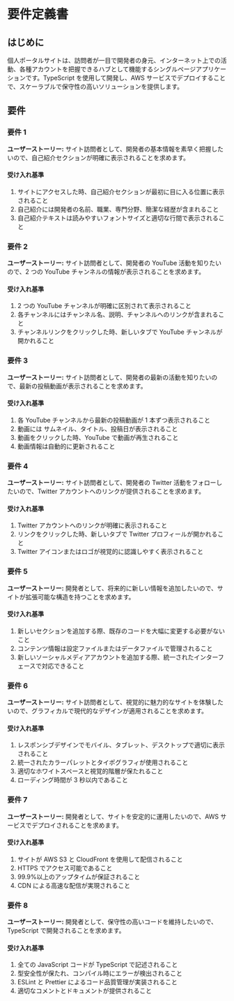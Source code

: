 # 要件定義書

## はじめに

個人ポータルサイトは、訪問者が一目で開発者の身元、インターネット上での活動、各種アカウントを把握できるハブとして機能するシングルページアプリケーションです。TypeScript を使用して開発し、AWS サービスでデプロイすることで、スケーラブルで保守性の高いソリューションを提供します。

## 要件

### 要件 1

**ユーザーストーリー:** サイト訪問者として、開発者の基本情報を素早く把握したいので、自己紹介セクションが明確に表示されることを求めます。

#### 受け入れ基準

1. サイトにアクセスした時、自己紹介セクションが最初に目に入る位置に表示されること
2. 自己紹介には開発者の名前、職業、専門分野、簡潔な経歴が含まれること
3. 自己紹介テキストは読みやすいフォントサイズと適切な行間で表示されること

### 要件 2

**ユーザーストーリー:** サイト訪問者として、開発者の YouTube 活動を知りたいので、2 つの YouTube チャンネルの情報が表示されることを求めます。

#### 受け入れ基準

1. 2 つの YouTube チャンネルが明確に区別されて表示されること
2. 各チャンネルにはチャンネル名、説明、チャンネルへのリンクが含まれること
3. チャンネルリンクをクリックした時、新しいタブで YouTube チャンネルが開かれること

### 要件 3

**ユーザーストーリー:** サイト訪問者として、開発者の最新の活動を知りたいので、最新の投稿動画が表示されることを求めます。

#### 受け入れ基準

1. 各 YouTube チャンネルから最新の投稿動画が 1 本ずつ表示されること
2. 動画には サムネイル、タイトル、投稿日が表示されること
3. 動画をクリックした時、YouTube で動画が再生されること
4. 動画情報は自動的に更新されること

### 要件 4

**ユーザーストーリー:** サイト訪問者として、開発者の Twitter 活動をフォローしたいので、Twitter アカウントへのリンクが提供されることを求めます。

#### 受け入れ基準

1. Twitter アカウントへのリンクが明確に表示されること
2. リンクをクリックした時、新しいタブで Twitter プロフィールが開かれること
3. Twitter アイコンまたはロゴが視覚的に認識しやすく表示されること

### 要件 5

**ユーザーストーリー:** 開発者として、将来的に新しい情報を追加したいので、サイトが拡張可能な構造を持つことを求めます。

#### 受け入れ基準

1. 新しいセクションを追加する際、既存のコードを大幅に変更する必要がないこと
2. コンテンツ情報は設定ファイルまたはデータファイルで管理されること
3. 新しいソーシャルメディアアカウントを追加する際、統一されたインターフェースで対応できること

### 要件 6

**ユーザーストーリー:** サイト訪問者として、視覚的に魅力的なサイトを体験したいので、グラフィカルで現代的なデザインが適用されることを求めます。

#### 受け入れ基準

1. レスポンシブデザインでモバイル、タブレット、デスクトップで適切に表示されること
2. 統一されたカラーパレットとタイポグラフィが使用されること
3. 適切なホワイトスペースと視覚的階層が保たれること
4. ローディング時間が 3 秒以内であること

### 要件 7

**ユーザーストーリー:** 開発者として、サイトを安定的に運用したいので、AWS サービスでデプロイされることを求めます。

#### 受け入れ基準

1. サイトが AWS S3 と CloudFront を使用して配信されること
2. HTTPS でアクセス可能であること
3. 99.9%以上のアップタイムが保証されること
4. CDN による高速な配信が実現されること

### 要件 8

**ユーザーストーリー:** 開発者として、保守性の高いコードを維持したいので、TypeScript で開発されることを求めます。

#### 受け入れ基準

1. 全ての JavaScript コードが TypeScript で記述されること
2. 型安全性が保たれ、コンパイル時にエラーが検出されること
3. ESLint と Prettier によるコード品質管理が実装されること
4. 適切なコメントとドキュメントが提供されること
